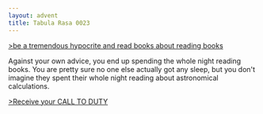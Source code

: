 ```yaml
---
layout: advent
title: Tabula Rasa 0023
---
```

[>be a tremendous hypocrite and read books about reading books](0022.html)

Against your own advice, you end up spending the whole night reading books. You are pretty sure no one else actually got any sleep, but you don't imagine they spent their whole night reading about astronomical calculations.

[>Receive your CALL TO DUTY](0024.html)
